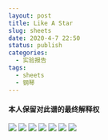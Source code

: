 ```yaml
---
layout: post
title: Like A Star
slug: sheets
date: 2020-4-7 22:50
status: publish
categories: 
  - 实验报告
tags: 
  - sheets
  - 钢琴
---
```

#### 本人保留对此谱的最终解释权
![](https://www.jianguoyun.com/c/tblv2/kym3PpCE2h_rctvmcDOCRdzYgxeR8Q4pnqXpQgIFu4jnTDw_udemVRY_VVhrdTu1quAp40QD/dh6PQcvpqQrHZylfQXiWnQ/l)
![](https://www.jianguoyun.com/c/tblv2/TJPQwyJuEDvdfOSYkbdMRk6DLR7KT5rJR-KHTc9TMjCtReWbW00a0wnMd7l70V6molbKw-6m/YNGzNkgUrqbxxfz4Dd48VA/l)
![](https://www.jianguoyun.com/c/tblv2/Oih6m0CiPnKgsLnOF025rijI8TdQ_U-iqnQ3YLSPh0o30grtgNiwqAjGyUGRyRP5WmLyxHuu/yXRB-Juxh_e7IxZ5Y0HHwQ/l)
![](https://www.jianguoyun.com/c/tblv2/MNirSvlPpCBe5psn2qcDgoUVXTqLEYzLIvYUdjKA9Y5nqvsmBV-ss2gqLJmSEw_QISL9oKVv/kDlV1kZG9JD9VBLK4x1W7g/l)
![](https://www.jianguoyun.com/c/tblv2/nsaYm7O7Rf4s1YYyEIdYQou6IuIDJzvZrl_YKLMNiclAduKxLlkgDvLIbhlZFx36qD3rn3g8/AZIMK6lB_o6psZ8YK5Olxw/l)
![](https://www.jianguoyun.com/c/tblv2/MIatqaHNP6kLosE7kLNHsVjr8G_4K8TOj5-khBAERqv6HjOu0wmxh3QURW642n0EdQO607xF/5BWp2sw6u42j5QQD65wy0w/l)
![](https://www.jianguoyun.com/c/tblv2/5zqOfWv4inGe4M-nLLLmkbvEZR7AUFSHtMprJ-mgBLy6kfLn212_JQvBRqPhdZrloNBuo5R8/z3topeMesbc0EznwCW1KSA/l)
